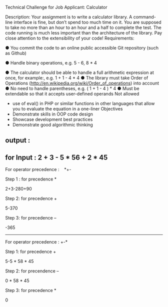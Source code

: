 Technical Challenge for Job Applicant: Calculator

Description:
Your assignment is to write a calculator library. A command-line interface is fine, but don’t
spend too much time on it.
You are supposed to take no more than an hour to an hour and a half to complete the test. The
code running is much less important than the architecture of the library. Pay close attention to
the extensibility of your code!
Requirements:

● You commit the code to an online public accessible Git repository (such as Github)

● Handle binary operations, e.g. 5 - 6, 8 * 4

● The calculator should be able to handle a full arithmetic expression at once, for
example:, e.g. 1 + 1 - 4 * 4
● The library must take Order of Operations
(http://en.wikipedia.org/wiki/Order_of_operations) into account
● No need to handle parentheses, e.g. ( 1 + 1 - 4 ) * 4
● Must be extendable​ so that it accepts user-defined operands
Not allowed
- use of eval() in PHP or similar functions in other languages that allow you to evaluate the
equation in a one-liner
Objectives
- Demonstrate skills in OOP code design
- Showcase development best practices
- Demonstrate good algorithmic thinking


output :
--------------------
 
for Input :
2 + 3 - 5 * 56 + 2 * 45
------------------------------------------
For operator precedence :    *+- 

Step 1 :  for precedence *

2+3-280+90

Step 2: for precedence  +

5-370

Step 3: for precedence  –

-365

------------------------------------------------------------------------

For operator precedence :    +-*

 Step 1: for precedence + 

5-5 * 58 * 45

Step 2: for precendence –

0 * 58 * 45

Step 3: for precedence *

0

